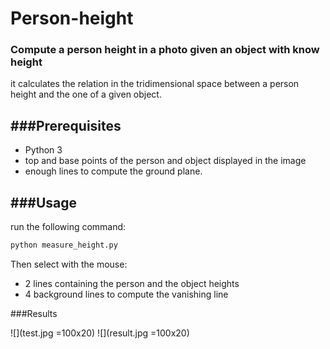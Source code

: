 # Person-height
### Compute a person height in a photo given an object with know height

it calculates the relation in the tridimensional space between a person height and the one of a given object.

###Prerequisites
---

* Python 3
* top and base points of the person and object displayed in the image 
* enough lines to compute the ground plane. 
 

###Usage
---

run the following command:

```html
python measure_height.py
```

Then select with the mouse:

* 2 lines containing the person and the object heights 
* 4 background lines to compute the vanishing line

###Results

![](test.jpg =100x20)
![](result.jpg =100x20)

